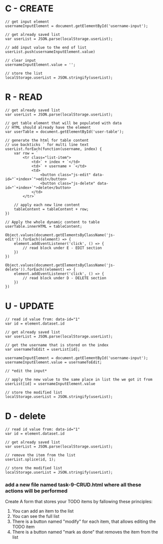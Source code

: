 # C - CREATE
```JS
// get input element
usernameInputElement = document.getElementById('username-input');

// get already saved list
var userList = JSON.parse(localStorage.userList);

// add input value to the end of list  
userList.push(usernameInputElement.value)

// clear input
usernameInputElement.value = '';

// store the list
localStorage.userList = JSON.stringify(userList);
```

# R - READ
```JS
// get already saved list
var userList = JSON.parse(localStorage.userList);

// get table element that will be populated with data
// HTML should already have the element
var userTable = document.getElementById('user-table');

// generate the html for table content
// use backticks ` for multi line text
userList.forEach(function(username, index) {
    var row = `
        <tr class="list-item">
            <td>` + index + `</td>
            <td>` + username + `</td>
            <td>
                <button class="js-edit" data-id="`+index+`">edit</button>
                <button class="js-delete" data-id="`+index+`">delete</button>
            </td>
        </tr>`

    // apply each new line content
    tableContent = tableContent + row;
})

// Apply the whole dynamic content to table
userTable.innerHTML = tableContent;

Object.values(document.getElementsByClassName('js-edit')).forEach((element) => {
    element.addEventListener('click', () => {
        // read block under E - EDIT section
    })
})

Object.values(document.getElementsByClassName('js-delete')).forEach((element) => {
    element.addEventListener('click', () => {
        // read block under D - DELETE section
    })
})
```

# U - UPDATE
```JS
// read id value from: data-id="1"
var id = element.dataset.id

// get already saved list
var userList = JSON.parse(localStorage.userList);

// get the username that is stored on the index
var usernameToEdit = userList[id];

usernameInputElement = document.getElementById('username-input');
usernameInputElement.value = usernameToEdit;

// *edit the input*

// apply the new value to the same place in list the we got it from
userList[id] = usernameInputElement.value

// store the modified list
localStorage.userList = JSON.stringify(userList);
```

# D - delete
```JS
// read id value from: data-id="1"
var id = element.dataset.id

// get already saved list
var userList = JSON.parse(localStorage.userList);

// remove the item from the list
userList.splice(id, 1);

// store the modified list
localStorage.userList = JSON.stringify(userList);
```
### add a new file named task-9-CRUD.html where all these actions will be performed

Create A form that stores your TODO items by fallowing these principles:
1. You can add an item to the list
2. You can see the full list
3. There is a button named "modify" for each item, that allows editing the TODO item
4. There is a button named "mark as done" that removes the item from the list
